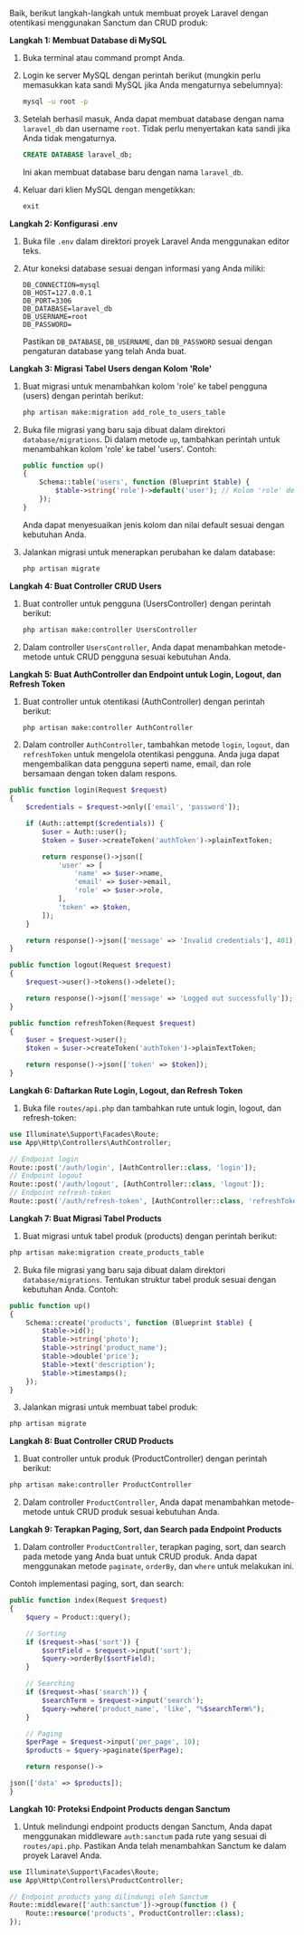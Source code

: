 Baik, berikut langkah-langkah untuk membuat proyek Laravel dengan otentikasi menggunakan Sanctum dan CRUD produk:

**Langkah 1: Membuat Database di MySQL**

1. Buka terminal atau command prompt Anda.

2. Login ke server MySQL dengan perintah berikut (mungkin perlu memasukkan kata sandi MySQL jika Anda mengaturnya sebelumnya):

   ```bash
   mysql -u root -p
   ```

3. Setelah berhasil masuk, Anda dapat membuat database dengan nama `laravel_db` dan username `root`. Tidak perlu menyertakan kata sandi jika Anda tidak mengaturnya.

   ```sql
   CREATE DATABASE laravel_db;
   ```

   Ini akan membuat database baru dengan nama `laravel_db`.

4. Keluar dari klien MySQL dengan mengetikkan:

   ```sql
   exit
   ```

**Langkah 2: Konfigurasi .env**

1. Buka file `.env` dalam direktori proyek Laravel Anda menggunakan editor teks.

2. Atur koneksi database sesuai dengan informasi yang Anda miliki:

   ```
   DB_CONNECTION=mysql
   DB_HOST=127.0.0.1
   DB_PORT=3306
   DB_DATABASE=laravel_db
   DB_USERNAME=root
   DB_PASSWORD=
   ```

   Pastikan `DB_DATABASE`, `DB_USERNAME`, dan `DB_PASSWORD` sesuai dengan pengaturan database yang telah Anda buat.

**Langkah 3: Migrasi Tabel Users dengan Kolom 'Role'**

1. Buat migrasi untuk menambahkan kolom 'role' ke tabel pengguna (users) dengan perintah berikut:

   ```bash
   php artisan make:migration add_role_to_users_table
   ```

2. Buka file migrasi yang baru saja dibuat dalam direktori `database/migrations`. Di dalam metode `up`, tambahkan perintah untuk menambahkan kolom 'role' ke tabel 'users'. Contoh:

   ```php
   public function up()
   {
       Schema::table('users', function (Blueprint $table) {
           $table->string('role')->default('user'); // Kolom 'role' dengan default 'user'
       });
   }
   ```

   Anda dapat menyesuaikan jenis kolom dan nilai default sesuai dengan kebutuhan Anda.

3. Jalankan migrasi untuk menerapkan perubahan ke dalam database:

   ```bash
   php artisan migrate
   ```

**Langkah 4: Buat Controller CRUD Users**

1. Buat controller untuk pengguna (UsersController) dengan perintah berikut:

   ```bash
   php artisan make:controller UsersController
   ```

2. Dalam controller `UsersController`, Anda dapat menambahkan metode-metode untuk CRUD pengguna sesuai kebutuhan Anda.

**Langkah 5: Buat AuthController dan Endpoint untuk Login, Logout, dan Refresh Token**

1. Buat controller untuk otentikasi (AuthController) dengan perintah berikut:

   ```bash
   php artisan make:controller AuthController
   ```

2. Dalam controller `AuthController`, tambahkan metode `login`, `logout`, dan `refreshToken` untuk mengelola otentikasi pengguna. Anda juga dapat mengembalikan data pengguna seperti name, email, dan role bersamaan dengan token dalam respons.

```php
public function login(Request $request)
{
    $credentials = $request->only(['email', 'password']);

    if (Auth::attempt($credentials)) {
        $user = Auth::user();
        $token = $user->createToken('authToken')->plainTextToken;

        return response()->json([
            'user' => [
                'name' => $user->name,
                'email' => $user->email,
                'role' => $user->role,
            ],
            'token' => $token,
        ]);
    }

    return response()->json(['message' => 'Invalid credentials'], 401);
}

public function logout(Request $request)
{
    $request->user()->tokens()->delete();

    return response()->json(['message' => 'Logged out successfully']);
}

public function refreshToken(Request $request)
{
    $user = $request->user();
    $token = $user->createToken('authToken')->plainTextToken;

    return response()->json(['token' => $token]);
}
```

**Langkah 6: Daftarkan Rute Login, Logout, dan Refresh Token**

1. Buka file `routes/api.php` dan tambahkan rute untuk login, logout, dan refresh-token:

```php
use Illuminate\Support\Facades\Route;
use App\Http\Controllers\AuthController;

// Endpoint login
Route::post('/auth/login', [AuthController::class, 'login']);
// Endpoint logout
Route::post('/auth/logout', [AuthController::class, 'logout']);
// Endpoint refresh-token
Route::post('/auth/refresh-token', [AuthController::class, 'refreshToken']);
```

**Langkah 7: Buat Migrasi Tabel Products**

1. Buat migrasi untuk tabel produk (products) dengan perintah berikut:

```bash
php artisan make:migration create_products_table
```

2. Buka file migrasi yang baru saja dibuat dalam direktori `database/migrations`. Tentukan struktur tabel produk sesuai dengan kebutuhan Anda. Contoh:

```php
public function up()
{
    Schema::create('products', function (Blueprint $table) {
        $table->id();
        $table->string('photo');
        $table->string('product_name');
        $table->double('price');
        $table->text('description');
        $table->timestamps();
    });
}
```

3. Jalankan migrasi untuk membuat tabel produk:

```bash
php artisan migrate
```

**Langkah 8: Buat Controller CRUD Products**

1. Buat controller untuk produk (ProductController) dengan perintah berikut:

```bash
php artisan make:controller ProductController
```

2. Dalam controller `ProductController`, Anda dapat menambahkan metode-metode untuk CRUD produk sesuai kebutuhan Anda.

**Langkah 9: Terapkan Paging, Sort, dan Search pada Endpoint Products**

1. Dalam controller `ProductController`, terapkan paging, sort, dan search pada metode yang Anda buat untuk CRUD produk. Anda dapat menggunakan metode `paginate`, `orderBy`, dan `where` untuk melakukan ini.

Contoh implementasi paging, sort, dan search:

```php
public function index(Request $request)
{
    $query = Product::query();

    // Sorting
    if ($request->has('sort')) {
        $sortField = $request->input('sort');
        $query->orderBy($sortField);
    }

    // Searching
    if ($request->has('search')) {
        $searchTerm = $request->input('search');
        $query->where('product_name', 'like', "%$searchTerm%");
    }

    // Paging
    $perPage = $request->input('per_page', 10);
    $products = $query->paginate($perPage);

    return response()->

json(['data' => $products]);
}
```

**Langkah 10: Proteksi Endpoint Products dengan Sanctum**

1. Untuk melindungi endpoint products dengan Sanctum, Anda dapat menggunakan middleware `auth:sanctum` pada rute yang sesuai di `routes/api.php`. Pastikan Anda telah menambahkan Sanctum ke dalam proyek Laravel Anda.

```php
use Illuminate\Support\Facades\Route;
use App\Http\Controllers\ProductController;

// Endpoint products yang dilindungi oleh Sanctum
Route::middleware(['auth:sanctum'])->group(function () {
    Route::resource('products', ProductController::class);
});
```

